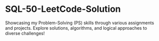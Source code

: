 # SQL-50-LeetCode-Solution
Showcasing my Problem-Solving (PS) skills through various assignments and projects. Explore solutions, algorithms, and logical approaches to diverse challenges!
